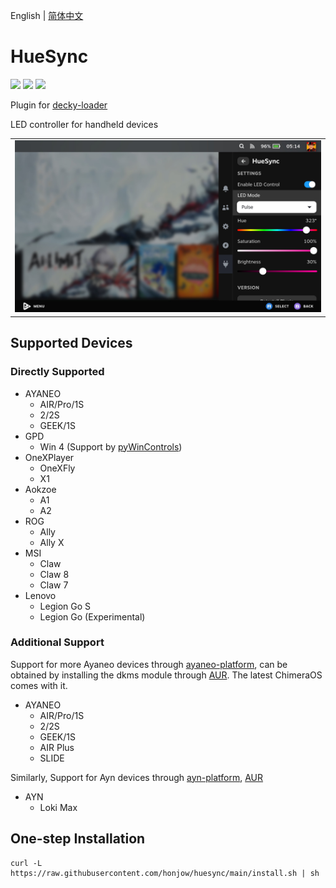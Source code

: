English | [简体中文](./README_cn.md)
# HueSync
[![](https://img.shields.io/github/downloads/honjow/HueSync/total.svg)](https://gitHub.com/honjow/HueSync/releases) [![](https://img.shields.io/github/downloads/honjow/HueSync/latest/total)](https://github.com/honjow/HueSync/releases/latest) [![](https://img.shields.io/github/v/release/honjow/HueSync)](https://github.com/honjow/HueSync/releases/latest)

Plugin for [decky-loader](https://github.com/SteamDeckHomebrew/decky-loader)

LED controller for handheld devices

|                           |
| ------------------------- |
| ![](./screenshot/HueSync.jpg) |

## Supported Devices
### Directly Supported
- AYANEO
  - AIR/Pro/1S
  - 2/2S
  - GEEK/1S
- GPD
  - Win 4 (Support by [pyWinControls](https://github.com/pelrun/pyWinControls))
- OneXPlayer
  - OneXFly
  - X1
- Aokzoe
  - A1
  - A2
- ROG
  - Ally
  - Ally X
- MSI
  - Claw
  - Claw 8
  - Claw 7
- Lenovo
  - Legion Go S
  - Legion Go (Experimental)

### Additional Support
Support for more Ayaneo devices through [ayaneo-platform](https://github.com/ShadowBlip/ayaneo-platform), can be obtained by installing the dkms module through [AUR](https://aur.archlinux.org/packages/ayaneo-platform-dkms-git). The latest ChimeraOS comes with it.

- AYANEO
  - AIR/Pro/1S
  - 2/2S
  - GEEK/1S
  - AIR Plus
  - SLIDE

Similarly, Support for Ayn devices through [ayn-platform](https://github.com/ShadowBlip/ayn-platform),  [AUR](https://aur.archlinux.org/packages/ayn-platform-dkms-git)
- AYN
  - Loki Max

## One-step Installation
```
curl -L https://raw.githubusercontent.com/honjow/huesync/main/install.sh | sh
```